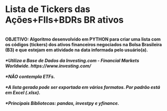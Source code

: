 # Lista de Tickers das Ações+FIIs+BDRs BR ativos
<br>
<b>OBJETIVO: Algoritmo desenvolvido em PYTHON para criar uma lista com os códigos (tickers) dos ativos financeiros negociados na Bolsa Brasileira (B3) e que estejam em atividade na data informada pelo usuário(a).</b>
<br><br>
<b><i>*Utiliza a Base de Dados da Investing.com - Financial Markets Worldwide. https://www.investing.com/</i></b>
<br><br>
<b><i>*NÃO contempla ETFs.</i></b>
<br><br>
<b><i>*A lista gerada pode ser exportada em vários formatos. Por padrão está em Excel (.xlsx).</i></b>
<br><br>
<b><i>*Principais Bibliotecas: pandas, investpy e yfinance.</i></b>
